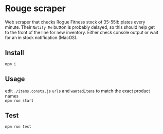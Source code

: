 # Rouge scraper
Web scraper that checks Rogue Fitness stock of 35-55lb plates every minute. Their `Notify Me` button is probably delayed, so this should help get to the front of the line for new inventory. Either check console output or wait for an in stock notification (MacOS).

## Install
`npm i`

## Usage
edit `./items.consts.js` `url`s and `wantedItems` to match the exact product names  
`npm run start`

## Test
`npm run test`
